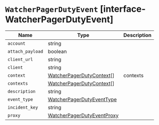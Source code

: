 # `WatcherPagerDutyEvent` [interface-WatcherPagerDutyEvent]

| Name | Type | Description |
| - | - | - |
| `account` | string | &nbsp; |
| `attach_payload` | boolean | &nbsp; |
| `client_url` | string | &nbsp; |
| `client` | string | &nbsp; |
| `context` | [WatcherPagerDutyContext](./WatcherPagerDutyContext.md)[] | contexts |
| `contexts` | [WatcherPagerDutyContext](./WatcherPagerDutyContext.md)[] | &nbsp; |
| `description` | string | &nbsp; |
| `event_type` | [WatcherPagerDutyEventType](./WatcherPagerDutyEventType.md) | &nbsp; |
| `incident_key` | string | &nbsp; |
| `proxy` | [WatcherPagerDutyEventProxy](./WatcherPagerDutyEventProxy.md) | &nbsp; |
